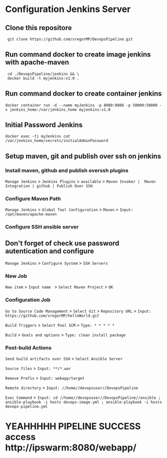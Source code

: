 # Configuration Jenkins Server
## Clone this repositore 
```
 git clone https://github.com/sregorMP/DevopsPipeline.git
```
## Run command docker to create image jenkins with apache-maven
```
 cd ./DevopsPipeline/jenkins && \
 docker build -t myjenkins:v1.0 . 
```
## Run command docker to create container jenkins
```
docker container run -d --name myJenkins -p 8080:8080 -p 50000:50000 -v jenkins_home:/var/jenkins_home myjenkins:v1.0 
```

## Initial Password Jenkins
```
docker exec -ti myJenkins cat /var/jenkins_home/secrets/initialAdminPassword
```

## Setup maven, git and publish over ssh on jenkins

### Install maven, github and publish overssh plugins

`Manage Jenkins`  > `Jenkins Plugins` > `available` > `Maven Invoker |  Maven Integration | github | Publish Over SSH `

### Configure Maven Path

`Manage Jenkins` > `Global Tool Configuration` > `Maven` > `Input: /opt/maven/apache-maven`

### Configure SSH ansible server 
## Don't forget of check use password autentication and configure

`Manage Jenkins` > `Configure System` > `SSH Servers` 

### New Job

`New item`  > `Input name ` > `Select Maven Project` > `OK`

### Configuration Job

`Go to Source Code Management`  > `Select Git` > `Repository URL` > `Input: https://github.com/sregorMP/helloWorld.git `

`Build Triggers`  > `Select Pool SCM` > `Type: * * * * * `

`Build`  > `Goals and options` > `Type: clean install package` 

### Post-build Actions

`Send build artifacts over SSH` > `Select Ansible Server` 

`Source files` > `Input: **/*.war `

`Remove Prefix` > `Input: webapp/target `

`Remote directory` > `Input: //home//devopsuser//DevopsPipeline`

`Exec Command` > `Input: cd //home//devopsuser//DevopsPipeline//ansible ; ansible-playbook -i hosts devops-image.yml ; ansible-playbook -i hosts devops-pipeline.yml`

# YEAHHHHH PIPELINE SUCCESS access http://ipswarm:8080/webapp/